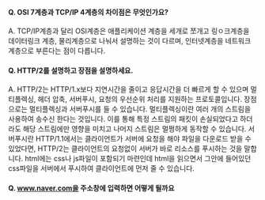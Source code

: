 #### Q. OSI 7계층과 TCP/IP 4계층의 차이점은 무엇인가요?
A. TCP/IP계층과 달리 OSI계층은 애플리케이션 계층을 세개로 쪼개고 링ㅇ크계층을 데이터링크 계층, 물리계층으로 나눠서 설명하는 것이 다르며, 인터넷계층을 네트워크 계층으로 부른다는 점이 다릅니다.

#### Q. HTTP/2를 설명하고 장점을 설명하세요.
A. HTTP/2는 HTTP/1.x보다 지연시간을 줄이고 응답시간을 더 빠르게 할 수 있으며 멀티플렉싱, 헤더 압축, 서버푸시, 요청의 우선순위 처리를 지원하는 프로토콜입니다.
장점으로는 멀티플렉싱과 서버푸시를 들 수 있습니다.
멀티플렉싱이란 여러 개의 스트림을 사용하여 송수신 한다는 것입니다. 이를 통해 특정 스트림의 패킷이 손실되었다고 하더라도 해당 스트림에만 영향을 미치고 나머지 스트림은 멀쩡하게 동작할 수 있습니다.
서버푸시란 HTTP/1.1에서는 클라이언트가 서버에 요청을 해야 파일을 다운로드 받을 수 있었다면, HTTP/2는 클라이언트의 요청없이 서버가 바로 리소스를 푸시하는 것을 말합니다. html에는 css나 js파일이 포함되기 마련인데 html을 읽으면서 그안에 들어있던 css파일을 서버에서 푸시하여 클라이언트에 먼저 줄 수 있습니다.

#### Q. www.naver.com을 주소창에 입력하면 어떻게 될까요